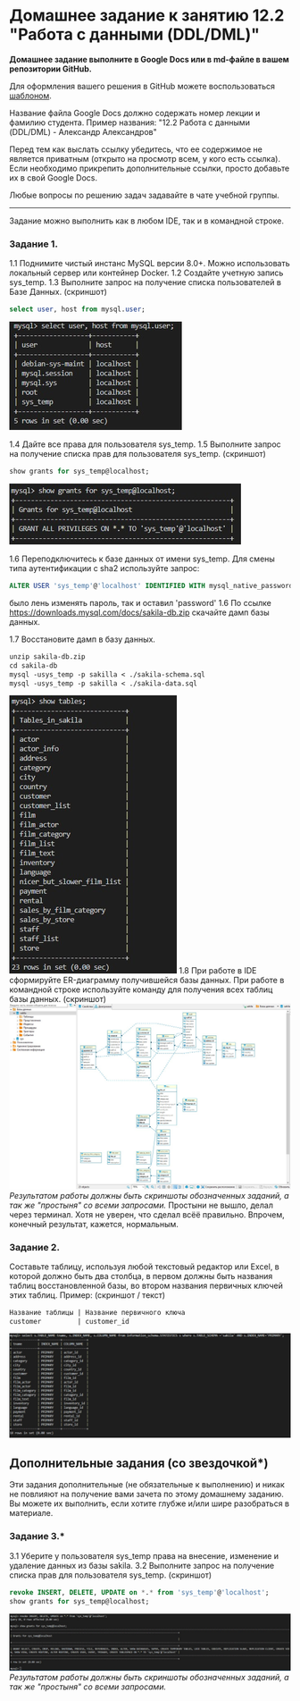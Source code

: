 # Домашнее задание к занятию 12.2 "Работа с данными (DDL/DML)"

**Домашнее задание выполните в Google Docs или в md-файле в вашем репозитории GitHub.** 

Для оформления вашего решения в GitHub можете воспользоваться [шаблоном](https://github.com/netology-code/sys-pattern-homework).

Название файла Google Docs должно содержать номер лекции и фамилию студента. Пример названия: "12.2 Работа с данными (DDL/DML) - Александр Александров"

Перед тем как выслать ссылку убедитесь, что ее содержимое не является приватным (открыто на просмотр всем, у кого есть ссылка). Если необходимо прикрепить дополнительные ссылки, просто добавьте их в свой Google Docs.

Любые вопросы по решению задач задавайте в чате учебной группы.


---

Задание можно выполнить как в любом IDE, так и в командной строке.

### Задание 1.
1.1 Поднимите чистый инстанс MySQL версии 8.0+. Можно использовать локальный сервер или контейнер Docker.
1.2 Создайте учетную запись sys_temp. 
1.3 Выполните запрос на получение списка пользователей в Базе Данных. (скриншот)
```sql
select user, host from mysql.user;
```
![show grants for sys_temp@localhost;](./images/mysql-users-1.jpg)

1.4 Дайте все права для пользователя sys_temp. 
1.5 Выполните запрос на получение списка прав для пользователя sys_temp. (скриншот)
```sql
show grants for sys_temp@localhost;
```
![show grants for sys_temp@localhost;](./images/mysql-grants-1.jpg)

1.6 Переподключитесь к базе данных от имени sys_temp.
Для смены типа аутентификации с sha2 используйте запрос: 
```sql
ALTER USER 'sys_temp'@'localhost' IDENTIFIED WITH mysql_native_password BY 'password';
```
было лень изменять пароль, так и оставил 'password'
1.6 По ссылке https://downloads.mysql.com/docs/sakila-db.zip скачайте дамп базы данных.

1.7 Восстановите дамп в базу данных.
```
unzip sakila-db.zip
cd sakila-db
mysql -usys_temp -p sakilla < ./sakila-schema.sql
mysql -usys_temp -p sakilla < ./sakila-data.sql
```
![importing](./images/mysql-import-db-result-1.jpg)
1.8 При работе в IDE сформируйте ER-диаграмму получившейся базы данных. При работе в командной строке используйте команду для получения всех таблиц базы данных. (скриншот)
![importing](./images/mysql-import-db-result-2.jpg)
*Результатом работы должны быть скриншоты обозначенных заданий, а так же "простыня" со всеми запросами.*
Простыни не вышло, делал через терминал. Хотя не уверен, что сделал всёё правильно. Впрочем, конечный результат, кажется, нормальным.

### Задание 2.
Составьте таблицу, используя любой текстовый редактор или Excel, в которой должно быть два столбца, в первом должны быть названия таблиц восстановленной базы, 
во втором названия первичных ключей этих таблиц. Пример: (скриншот / текст)
```
Название таблицы | Название первичного ключа
customer         | customer_id
```
![Индексы](./images/mysql-indexes.jpg)

## Дополнительные задания (со звездочкой*)
Эти задания дополнительные (не обязательные к выполнению) и никак не повлияют на получение вами зачета по этому домашнему заданию. Вы можете их выполнить, если хотите глубже и/или шире разобраться в материале.

### Задание 3.*
3.1 Уберите у пользователя sys_temp права на внесение, изменение и удаление данных из базы sakila.
3.2 Выполните запрос на получение списка прав для пользователя sys_temp. (скриншот)
```sql
revoke INSERT, DELETE, UPDATE on *.* from 'sys_temp'@'localhost';
show grants for sys_temp@localhost;
```
![show grants for sys_temp@localhost;](./images/mysql-revoked-priveleges.jpg)
*Результатом работы должны быть скриншоты обозначенных заданий, а так же "простыня" со всеми запросами.*

